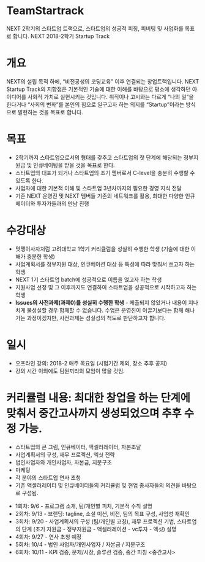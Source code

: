 # TeamStartrack
NEXT 2학기의 스타트업 트랙으로, 스타트업의 성공적 피칭, 피버팅 및 사업화를 목표로 합니다.
NEXT 2018-2학기 Startup Track

# 개요
NEXT의 설립 목적 하에, “비전공생의 코딩교육” 이후 연결되는 창업트랙입니다. NEXT Startup Track의 지향점은 기본적인 기술에 대한 이해를 바탕으로 평소에 생각하던 아이디어를 사회적 가치로 실현시키는 것입니다. 취직이나 고시와는 다르게 “나의 일”을 한다거나 “사회의 변화”를 본인의 힘으로 일구고자 하는 의지를 “Startup”이라는 방식으로 발현하는 것을 목표로 합니다. 

# 목표
- 2학기까지 스타트업으로서의 형태를 갖추고 스타트업의 첫 단계에 해당되는 정부지원금 및 인큐베이팅을 받을 것을 목표로 한다.
- 스타트업의 대표가 되거나 스타트업의 초기 멤버로서 C-level을 충분히 수행할 수 있도록 한다.
- 사업자에 대한 기본적 이해 및 스타트업 3년차까지의 필요한 경영 지식 전달
- 기존 NEXT 운영진 및 NEXT 멤버들 기존의 네트워크를 활용, 최대한 다양한 인큐베이터와 투자가들과의 만남 진행

# 수강대상
* 멋쟁이사자처럼 고려대학교 1학기 커리큘럼을 성실히 수행한 학생 (기술에 대한 이해가 충분한 학생)
* 사업계획서를 정부지원 대상, 인큐베이션 대상 등 특성에 따라 맞춰서 쓰고자 하는 학생
* NEXT 1기 스타트업 batch에 성공적으로 이름을 얹고자 하는 학생
* 지원사업 선정 및 그 이후까지도 연결하여 스타트업을 성공적으로 시작하고자 하는 학생
* **Issues의 사전과제(과제0)를 성실히 수행한 학생** - 제출되지 않았거나 내용이 지나치게 불성실할 경우 함께할 수 없습니다. 수업은 운영진이 이끌기보다는 함께 해나가는 과정이겠지만, 사전과제는 성실성의 척도로 판단하고자 합니다.

# 일시
* 오프라인 강의: 2018-2 매주 목요일 (시험기간 제외, 장소 추후 공지)
* 강의 시간 이외에도 팀원끼리의 모임이 많을 것임.

# 커리큘럼 내용: 최대한 창업을 하는 단계에 맞춰서 중간고사까지 생성되었으며 추후 수정 가능.
* 스타트업의 큰 그림, 인큐베이터, 액셀러레이터, 자본조달
* 사업계획서의 구성, 재무 프로젝션, 엑싯 전략
* 법인사업자와 개인사업자, 자본금, 지분구조
* 마케팅
* 각 분야의 스타트업 연사 초청
* 기존 액셀러레이터 및 인큐베이터들의 커리큘럼 및 현업 종사자들의 의견을 바탕으로 구성됨.

- 1회차: 9/6 - 프로그램 소개, 팀/개인별 피치, 기본적 수칙 설명
- 2회차: 9/13 - 브랜딩: tagline, 소셜 미션, 비전, 팀의 목표 구성, 사업성 재확인
- 3회차: 9/20 - 사업계획서의 구성 (팀/개인별 코칭), 재무 프로젝션 기법, 스타트업의 단계 (초기 지원금 - 정부지원금 - 액셀러레이션 - vc투자 - 엑싯) 설명
- 4회차: 9/27 - 연사 초청 예정
- 5회차: 10/4 - 법인 사업자/개인사업자 / 자본금 / 지분구조
- 6회차: 10/11 - KPI 검증, 문제/시장, 솔루션 검증, 중간 피칭
<중간고사>
